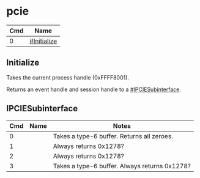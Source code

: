 # pcie

| Cmd | Name                                   |
| --- | -------------------------------------- |
| 0   | [\#Initialize](#Initialize "wikilink") |

## Initialize

Takes the current process handle (0xFFFF8001).

Returns an event handle and session handle to a
[\#IPCIESubinterface](#IPCIESubinterface "wikilink").

## IPCIESubinterface

| Cmd | Name | Notes                                         |
| --- | ---- | --------------------------------------------- |
| 0   |      | Takes a type-6 buffer. Returns all zeroes.    |
| 1   |      | Always returns 0x1278?                        |
| 2   |      | Always returns 0x1278?                        |
| 3   |      | Takes a type-6 buffer. Always returns 0x1278? |
